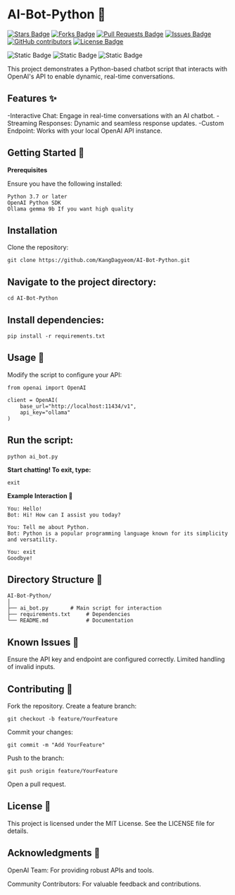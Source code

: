 # AI-Bot-Python 🧠

<a href="https://github.com/KangDagyeom/AI-Bot-Python/stargazers"><img src="https://img.shields.io/github/stars/KangDagyeom/AI-Bot-Python" alt="Stars Badge"/></a>
<a href="https://github.com/KangDagyeom/AI-Bot-Python/network/members"><img src="https://img.shields.io/github/forks/KangDagyeom/AI-Bot-Python" alt="Forks Badge"/></a>
<a href="https://github.com/KangDagyeom/AI-Bot-Python/pulls"><img src="https://img.shields.io/github/issues-pr/KangDagyeom/AI-Bot-Python" alt="Pull Requests Badge"/></a>
<a href="https://github.com/KangDagyeom/AI-Bot-Python/issues"><img src="https://img.shields.io/github/issues/KangDagyeom/AI-Bot-Python" alt="Issues Badge"/></a>
<a href="https://github.com/KangDagyeom/AI-Bot-Python/graphs/contributors"><img alt="GitHub contributors" src="https://img.shields.io/github/contributors/KangDagyeom/AI-Bot-Python?color=2b9348"></a>
<a href="https://github.com/KangDagyeom/AI-Bot-Python/blob/master/LICENSE"><img src="https://img.shields.io/github/license/KangDagyeom/AI-Bot-Python?color=2b9348" alt="License Badge"/></a>

![Static Badge](https://img.shields.io/badge/Python-Python%203.7%20or%20later%20-%233776AB?style=for-the-badge&logo=python)
![Static Badge](https://img.shields.io/badge/PythonLib-OpenAI%20lib%20-%23ffffff?style=for-the-badge&logo=openai)
![Static Badge](https://img.shields.io/badge/Ollama-llama3.2%20-%23ebf700?style=for-the-badge&logo=ollama)

This project demonstrates a Python-based chatbot script that interacts with OpenAI's API to enable dynamic, real-time conversations.

## Features ✨
-Interactive Chat: Engage in real-time conversations with an AI chatbot.
-Streaming Responses: Dynamic and seamless response updates.
-Custom Endpoint: Works with your local OpenAI API instance.
## Getting Started 🌟
**Prerequisites**

Ensure you have the following installed:
```
Python 3.7 or later  
OpenAI Python SDK
Ollama gemma 9b If you want high quality
```
## Installation
Clone the repository:
```
git clone https://github.com/KangDagyeom/AI-Bot-Python.git
```
## Navigate to the project directory:
```
cd AI-Bot-Python
```
## Install dependencies:
```
pip install -r requirements.txt
```
## Usage 🚀
Modify the script to configure your API:
```
from openai import OpenAI

client = OpenAI(  
    base_url="http://localhost:11434/v1",  
    api_key="ollama" 
)
```
## Run the script:
```
python ai_bot.py
```
**Start chatting! To exit, type:**
```
exit
```
**Example Interaction 📖**
```
You: Hello!  
Bot: Hi! How can I assist you today?  

You: Tell me about Python.  
Bot: Python is a popular programming language known for its simplicity and versatility.  

You: exit  
Goodbye!
```

## Directory Structure 🔰
```
AI-Bot-Python/  
│  
├── ai_bot.py       # Main script for interaction  
├── requirements.txt     # Dependencies  
└── README.md            # Documentation
```
## Known Issues 🚩
Ensure the API key and endpoint are configured correctly.
Limited handling of invalid inputs.

## Contributing 🙌
Fork the repository.
Create a feature branch:
```
git checkout -b feature/YourFeature
```
Commit your changes:
```
git commit -m "Add YourFeature"
```
Push to the branch:
```
git push origin feature/YourFeature
```
Open a pull request.
## License 🛑
This project is licensed under the MIT License. See the LICENSE file for details.

## Acknowledgments 💫
OpenAI Team: For providing robust APIs and tools.

Community Contributors: For valuable feedback and contributions.





